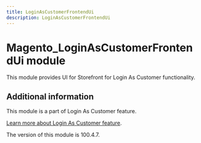 ```yaml
---
title: LoginAsCustomerFrontendUi
description: LoginAsCustomerFrontendUi
---
```


# Magento_LoginAsCustomerFrontendUi module

This module provides UI for Storefront for Login As Customer functionality.

## Additional information

This module is a part of Login As Customer feature.

[Learn more about Login As Customer feature](https://experienceleague.adobe.com/docs/commerce-admin/customers/customer-accounts/manage/login-as-customer.html).

<InlineAlert slots="text" />
The version of this module is 100.4.7.
